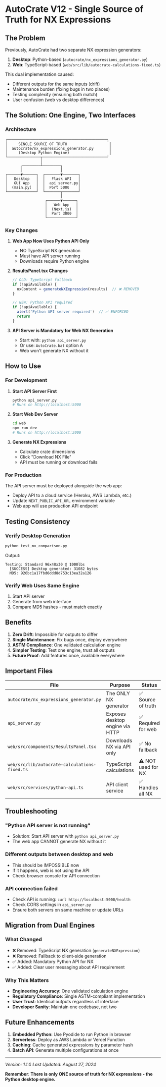 # AutoCrate V12 - Single Source of Truth for NX Expressions

## The Problem
Previously, AutoCrate had two separate NX expression generators:
1. **Desktop**: Python-based (`autocrate/nx_expressions_generator.py`)
2. **Web**: TypeScript-based (`web/src/lib/autocrate-calculations-fixed.ts`)

This dual implementation caused:
- Different outputs for the same inputs (drift)
- Maintenance burden (fixing bugs in two places)
- Testing complexity (ensuring both match)
- User confusion (web vs desktop differences)

## The Solution: One Engine, Two Interfaces

### Architecture
```
┌─────────────────────────────────────────────┐
│     SINGLE SOURCE OF TRUTH                   │
│  autocrate/nx_expressions_generator.py       │
│     (Desktop Python Engine)                  │
└───────────────┬─────────────────────────────┘
                │
       ┌────────┴────────┐
       │                 │
┌──────▼──────┐  ┌───────▼───────┐
│   Desktop   │  │   Flask API   │
│   GUI App   │  │  api_server.py│
│  (main.py)  │  │  Port 5000    │
└─────────────┘  └───────┬───────┘
                         │
                  ┌──────▼──────┐
                  │   Web App   │
                  │  (Next.js)  │
                  │  Port 3000  │
                  └─────────────┘
```

### Key Changes

1. **Web App Now Uses Python API Only**
   - NO TypeScript NX generation
   - Must have API server running
   - Downloads require Python engine

2. **ResultsPanel.tsx Changes**
   ```typescript
   // OLD: TypeScript fallback
   if (!apiAvailable) {
     nxContent = generateNXExpression(results)  // ❌ REMOVED
   }
   
   // NEW: Python API required
   if (!apiAvailable) {
     alert('Python API server required')  // ✅ ENFORCED
     return
   }
   ```

3. **API Server is Mandatory for Web NX Generation**
   - Start with: `python api_server.py`
   - Or use: `AutoCrate.bat` option A
   - Web won't generate NX without it

## How to Use

### For Development

1. **Start API Server First**
   ```bash
   python api_server.py
   # Runs on http://localhost:5000
   ```

2. **Start Web Dev Server**
   ```bash
   cd web
   npm run dev
   # Runs on http://localhost:3000
   ```

3. **Generate NX Expressions**
   - Calculate crate dimensions
   - Click "Download NX File"
   - API must be running or download fails

### For Production

The API server must be deployed alongside the web app:
- Deploy API to a cloud service (Heroku, AWS Lambda, etc.)
- Update `NEXT_PUBLIC_API_URL` environment variable
- Web app will use production API endpoint

## Testing Consistency

### Verify Desktop Generation
```bash
python test_nx_comparison.py
```
Output:
```
Testing: Standard 96x48x30 @ 1000lbs
  [SUCCESS] Desktop generated: 31082 bytes
  MD5: 926bc1a17fbd6ddd8d753c13ea32a126
```

### Verify Web Uses Same Engine
1. Start API server
2. Generate from web interface
3. Compare MD5 hashes - must match exactly

## Benefits

1. **Zero Drift**: Impossible for outputs to differ
2. **Single Maintenance**: Fix bugs once, deploy everywhere
3. **ASTM Compliance**: One validated calculation engine
4. **Simpler Testing**: Test one engine, trust all outputs
5. **Future Proof**: Add features once, available everywhere

## Important Files

| File | Purpose | Status |
|------|---------|--------|
| `autocrate/nx_expressions_generator.py` | The ONLY NX generator | ✅ Source of truth |
| `api_server.py` | Exposes desktop engine via HTTP | ✅ Required for web |
| `web/src/components/ResultsPanel.tsx` | Downloads NX via API only | ✅ No fallback |
| `web/src/lib/autocrate-calculations-fixed.ts` | TypeScript calculations | ⚠️ NOT used for NX |
| `web/src/services/python-api.ts` | API client service | ✅ Handles all NX |

## Troubleshooting

### "Python API server is not running"
- Solution: Start API server with `python api_server.py`
- The web app CANNOT generate NX without it

### Different outputs between desktop and web
- This should be IMPOSSIBLE now
- If it happens, web is not using the API
- Check browser console for API connection

### API connection failed
- Check API is running: `curl http://localhost:5000/health`
- Check CORS settings in `api_server.py`
- Ensure both servers on same machine or update URLs

## Migration from Dual Engines

### What Changed
- ❌ Removed: TypeScript NX generation (`generateNXExpression`)
- ❌ Removed: Fallback to client-side generation
- ✅ Added: Mandatory Python API for NX
- ✅ Added: Clear user messaging about API requirement

### Why This Matters
- **Engineering Accuracy**: One validated calculation engine
- **Regulatory Compliance**: Single ASTM-compliant implementation
- **User Trust**: Identical outputs regardless of interface
- **Developer Sanity**: Maintain one codebase, not two

## Future Enhancements

1. **Embedded Python**: Use Pyodide to run Python in browser
2. **Serverless**: Deploy as AWS Lambda or Vercel Function
3. **Caching**: Cache generated expressions by parameter hash
4. **Batch API**: Generate multiple configurations at once

---
*Version: 1.1.0*
*Last Updated: August 27, 2024*

**Remember: There is only ONE source of truth for NX expressions - the Python desktop engine.**